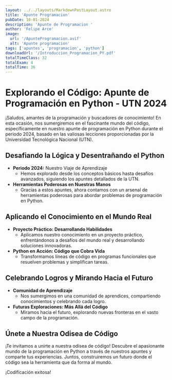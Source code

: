 ```yaml
---
layout: ../../layouts/MarkdownPostLayout.astro
title: 'Apunte Programacion'
pubDate: 10-01-2024
description: 'Apunte de Programacion '
author: 'Felipe Arce'
image:
  url: '/ApunteProgramacion.avif'
  alt: 'Apunte programacion'
tags: ['apuntes', 'programacion', 'python']
downloadUrl: '/Introduccion_Programacion_PY.pdf'
totalTimeClass: 32
totalExam: 4
totalTime: 36
---
```


# Explorando el Código: Apunte de Programación en Python - UTN 2024

¡Saludos, amantes de la programación y buscadores de conocimiento! En esta
ocasión, nos sumergiremos en el fascinante mundo del código, específicamente en
nuestro apunte de programación en Python durante el periodo 2024, basado en las
valiosas lecciones proporcionadas por la Universidad Tecnológica Nacional (UTN).

## Desafiando la Lógica y Desentrañando el Python

- **Periodo 2024:** Nuestro Viaje de Aprendizaje
  - Hemos explorado desde los conceptos básicos hasta desafíos avanzados,
    siguiendo los apuntes detallados de la UTN.
- **Herramientas Poderosas en Nuestras Manos**
  - Gracias a estos apuntes, ahora contamos con un arsenal de herramientas
    poderosas para abordar problemas de programación en Python.

## Aplicando el Conocimiento en el Mundo Real

- **Proyecto Práctico: Desarrollando Habilidades**
  - Aplicamos nuestro conocimiento en un proyecto práctico, enfrentándonos a
    desafíos del mundo real y desarrollando soluciones innovadoras.
- **Python en Acción: Código que Cobra Vida**
  - Transformamos líneas de código en programas funcionales que resuelven
    problemas y simplifican tareas.

## Celebrando Logros y Mirando Hacia el Futuro

- **Comunidad de Aprendizaje**
  - Nos sumergimos en una comunidad de aprendices, compartiendo conocimientos y
    celebrando cada logro.
- **Futuras Exploraciones: Más Allá del Código**
  - Miramos hacia el futuro, explorando nuevas fronteras en el vasto campo de la
    programación.

## Únete a Nuestra Odisea de Código

¡Te invitamos a unirte a nuestra odisea de código! Descubre el apasionante mundo
de la programación en Python a través de nuestros apuntes y comparte tus
experiencias. Juntos, construiremos un futuro donde el código sea la herramienta
que da forma al mundo.

¡Codificación exitosa!
